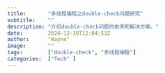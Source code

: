 ```yaml
---
title:       "多线程编程之double-check问题研究"
subtitle:    ""
description: "介绍double-check问题的由来和解决方案。"
date:        2024-12-30T12:04:53Z
author:      "Wayne"
image:       ""
tags:        ["double-check", "多线程编程"]
categories:  ["Tech" ]
---
```

